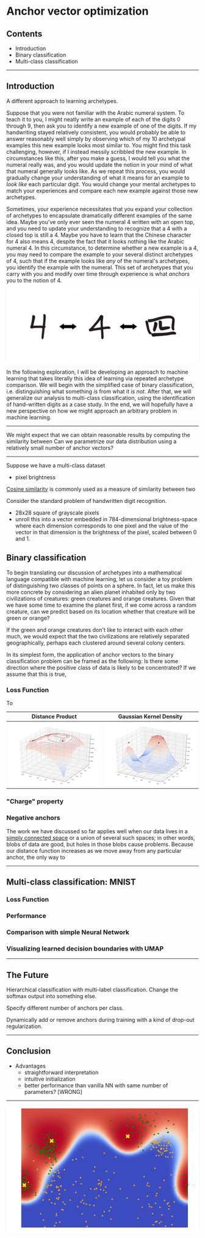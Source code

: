 # Anchor vector optimization

## Contents

* Introduction
* Binary classification
* Multi-class classification



---
## Introduction

A different approach to learning archetypes.

Suppose that you were not familiar with the Arabic numeral system. To teach it to you, I might neatly write an example of each of the digits 0 through 9, then ask you to identify a new example of one of the digits. If my handwriting stayed relatively consistent, you would probably be able to answer reasonably well simply by observing which of my 10 archetypal examples this new example looks most similar to. You might find this task challenging, however, if I instead messily scribbled the new example. In circumstances like this, after you make a guess, I would tell you what the numeral really was, and you would update the notion in your mind of what that numeral generally looks like. As we repeat this process, you would gradually change your understanding of what it means for an example to _look like_ each particular digit. You would change your mental archetypes to match your experiences and compare each new example against those new archetypes.  

Sometimes, your experience necessitates that you expand your collection of archetypes to encapsulate dramatically different examples of the same idea. Maybe you've only ever seen the numeral 4 written with an open top, and you need to update your understanding to recognize that a 4 with a closed top is still a 4. Maybe you have to learn that the Chinese character for 4 also means 4, despite the fact that it looks nothing like the Arabic numeral 4. In this circumstance, to determine whether a new example is a 4, you may need to compare the example to your several distinct archetypes of 4, such that if the example looks like _any_ of the numeral's archetypes, you identify the example with the numeral. This set of archetypes that you carry with you and modify over time through experience is what _anchors_ you to the notion of 4.

![4s]

In the following exploration, I will be developing an approach to machine learning that takes literally this idea of learning via repeated archetype comparison. We will begin with the simplified case of binary classification, i.e. distinguishing what something _is_ from what it _is not_. After that, we will generalize our analysis to multi-class classification, using the identification of hand-written digits as a case study. In the end, we will hopefully have a new perspective on how we might approach an arbitrary problem in machine learning.  

---



We might expect that we can obtain reasonable results by computing the similarity between
Can we parametrize our data distribution using a relatively small number of anchor vectors?

---

Suppose we have a multi-class dataset
* pixel brightness

[Cosine similarity](https://en.wikipedia.org/wiki/Cosine_similarity) is commonly used as a measure of similarity between two

Consider the standard problem of handwritten digit recognition.
* 28x28 square of grayscale pixels
* unroll this into a vector embedded in 784-dimensional brightness-space where each dimension corresponds to one pixel and the value of the vector in that dimension is the brightness of the pixel, scaled between 0 and 1.

## Binary classification

To begin translating our discussion of archetypes into a mathematical language compatible with machine learning, let us consider a toy problem of distinguishing two classes of points on a sphere. In fact, let us make this more concrete by considering an alien planet inhabited only by two civilizations of creatures: green creatures and orange creatures. Given that we have some time to examine the planet first, if we come across a random creature, can we predict based on its location whether that creature will be green or orange?

If the green and orange creatures don't like to interact with each other much, we would expect that the two civilizations are relatively separated geographically, perhaps each clustered around several colony centers.

In its simplest form, the application of anchor vectors to the binary classification problem can be framed as the following: Is there some direction where the positive class of data is likely to be concentrated? If we assume that this is true,



### Loss Function

To

|Distance Product | Gaussian Kernel Density|
|:---:|:---:|
|![multiplicative_demo] | ![gaussian_demo]|

### "Charge" property

### Negative anchors

The work we have discussed so far applies well when our data lives in a [simply connected space](https://en.wikipedia.org/wiki/Simply_connected_space) or a union of several such spaces; in other words, blobs of data are good, but holes in those blobs cause problems. Because our distance function increases as we move away from any particular anchor, the only way to

---

## Multi-class classification: MNIST

### Loss Function

### Performance

### Comparison with simple Neural Network

### Visualizing learned decision boundaries with UMAP

---

## The Future

Hierarchical classification with multi-label classification. Change the softmax output into something else.

Specify different number of anchors per class.

Dynamically add or remove anchors during training with a kind of drop-out regularization.

---

## Conclusion

* Advantages
  * straightforward interpretation
  * intuitive initialization
  * better performance than vanilla NN with same number of parameters? [WRONG]

---

![1-anchor]




[1-anchor]:images/2018-06-08/3-anchors.png
[4s]: images/4s.png
[multiplicative_demo]: images/distance_function_demo/multiplicative.png
[gaussian_demo]: images/distance_function_demo/gaussian.png
